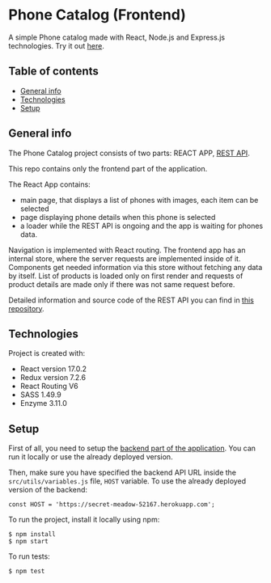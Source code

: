 # Phone Catalog (Frontend)
A simple Phone catalog made with React, Node.js and Express.js technologies. 
Try it out [here]( https://pacific-sea-88253.herokuapp.com/).
## Table of contents 
* [General info](#general-info)
* [Technologies](#technologies)
* [Setup](#setup)
## General info
The Phone Catalog project consists of two parts: REACT APP, [REST API](https://github.com/irinanic88/phone-catalog-backend). 

This repo contains only the frontend part of the application.

The React App contains:
*  main page, that displays a list of phones with images, each item can be selected
*  page displaying phone details when this phone is selected
*  a loader while the REST API is ongoing and the app is waiting for phones data.

Navigation is implemented with React routing. The frontend app has an internal store, where the server requests are implemented inside of it. Components get needed information via this store without fetching any data by itself. List of products is loaded only on first render and requests of product details are made only if there was not same request before. 

Detailed information and source code of the REST API you can find in [this repository](https://github.com/irinanic88/phone-catalog-backend).
## Technologies
Project is created with:
* React version 17.0.2
* Redux version 7.2.6
* React Routing V6
* SASS 1.49.9
* Enzyme 3.11.0
## Setup
First of all, you need to setup the [backend part of the application](https://github.com/irinanic88/phone-catalog-backend). You can run it locally or
 use the already deployed version.
 
 Then, make sure you have specified the backend API URL inside the `src/utils/variables.js` file, `HOST` variable. To use the already deployed version of the backend: 
 
 ```
const HOST = 'https://secret-meadow-52167.herokuapp.com';
```
 
To run the project, install it locally using npm:
```
$ npm install
$ npm start
```
To run tests:
```
$ npm test
```
